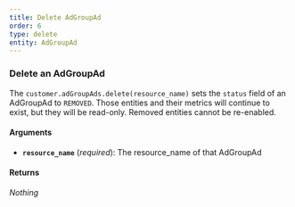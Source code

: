 ```yaml
---
title: Delete AdGroupAd
order: 6
type: delete
entity: AdGroupAd
---
```


### Delete an AdGroupAd

The `customer.adGroupAds.delete(resource_name)` sets the `status` field of an AdGroupAd to `REMOVED`. Those entities and their metrics will continue to exist, but they will be read-only. Removed entities cannot be re-enabled.

#### Arguments

- **`resource_name`** (_required_): The resource_name of that AdGroupAd

#### Returns

_Nothing_
